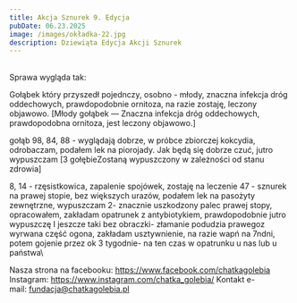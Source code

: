 ```yaml
---
title: Akcja Sznurek 9. Edycja
pubDate: 06.23.2025
image: /images/okładka-22.jpg
description: Dziewiąta Edycja Akcji Sznurek
---
```

\
Sprawa wygląda tak: 

Gołąbek który przyszedł pojednczy, osobno - młody, znaczna infekcja dróg oddechowych, prawdopodobnie ornitoza, na razie zostaję, leczony objawowo. \[Młody gołąbek — Znaczna infekcja dróg oddechowych, prawdopodobna ornitoza, jest leczony objawowo.]

gołąb 98, 84, 88 - wyglądają dobrze, w próbce zbiorczej kokcydia, odrobaczam, podałem lek na piorojady. Jak będą się dobrze czuć, jutro wypuszczam \[3 gołębieZostaną wypuszczony w zależności od stanu zdrowia]

8, 14 - rzęsistkowica, zapalenie spojówek, zostaję na leczenie
47 - sznurek na prawej stopie, bez większych urazów, podałem lek na pasożyty zewnętrzne, wypuszczam
2- znacznie uszkodzony palec prawej stopy, opracowałem, zakładam opatrunek z antybiotykiem, prawdopodobnie jutro wypuszczę 
I jeszcze taki bez obraczki- złamanie podudzia prawegoz wyrwana część ogona, zakładam usztywnienie, na razie wapń na 7ndni, potem gojenie przez ok 3 tygodnie- na ten czas w opatrunku u nas lub u państwa\

Nasza strona na facebooku: <https://www.facebook.com/chatkagolebia>
Instagram: <https://www.instagram.com/chatka_golebia/>
Kontakt e-mail: [fundacja@chatkagolebia.pl](mailto:fundacja@chatkagolebia.pl)
